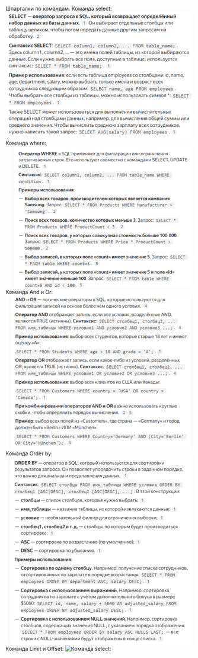 Шпаргалки по командам.
Команда select:
![Команда select:](https://github.com/777Artem-Led/333/blob/main/2025-05-10_13-22-01.png)
Команда where:
![Команда select:](https://github.com/777Artem-Led/333/blob/main/2025-05-10_15-45-27.png)
Команда And и Or: 
![Команда select:](https://github.com/777Artem-Led/333/blob/main/2025-05-10_15-56-56.png)
Команда Order by:
![Команда select:](https://github.com/777Artem-Led/333/blob/main/2025-05-10_16-18-02.png)
Команда Limit и Offset:
![Команда select:](https://github.com/777Artem-Led/333/commit/3ca5c26bf951e901f48a4e5bbde53ca1c60e7bd2)

